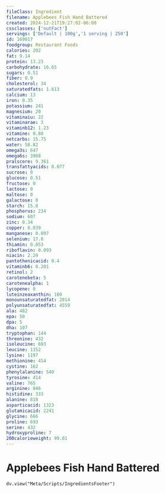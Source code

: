 ```yaml
---
fileClass: Ingredient
filename: Applebees Fish Hand Battered
created: 2024-12-21T19:27:02-06:00
cssclasses: ['nutFact']
servings: ['Default | 100g','1 serving | 250']
id: 169017
foodgroup: Restaurant Foods
calories: 202
fat: 9.14
protein: 13.23
carbohydrate: 16.65
sugars: 0.51
fiber: 0.9
cholesterol: 34
saturatedfats: 1.613
calcium: 13
iron: 0.35
potassium: 241
magnesium: 20
vitaminaiu: 22
vitaminarae: 3
vitaminb12: 1.23
vitamine: 0.88
netcarbs: 15.75
water: 58.82
omega3s: 647
omega6s: 3908
pralscore: 9.361
transfattyacids: 0.077
sucrose: 0
glucose: 0.51
fructose: 0
lactose: 0
maltose: 0
galactose: 0
starch: 15.8
phosphorus: 234
sodium: 607
zinc: 0.34
copper: 0.039
manganese: 0.097
selenium: 17.8
thiamin: 0.053
riboflavin: 0.093
niacin: 2.29
pantothenicacid: 0.4
vitaminb6: 0.201
retinol: 2
carotenebeta: 5
carotenealpha: 1
lycopene: 0
luteinzeaxanthin: 100
monounsaturatedfat: 2014
polyunsaturatedfat: 4559
ala: 482
epa: 50
dpa: 5
dha: 107
tryptophan: 144
threonine: 432
isoleucine: 693
leucine: 1152
lysine: 1197
methionine: 414
cystine: 162
phenylalanine: 540
tyrosine: 414
valine: 765
arginine: 846
histidine: 333
alanine: 810
asparticacid: 1323
glutamicacid: 2241
glycine: 666
proline: 693
serine: 432
hydroxyproline: 7
200calorieweight: 99.01
---
```


# Applebees Fish Hand Battered

```dataviewjs
dv.view("Meta/Scripts/IngredientsFooter")
```